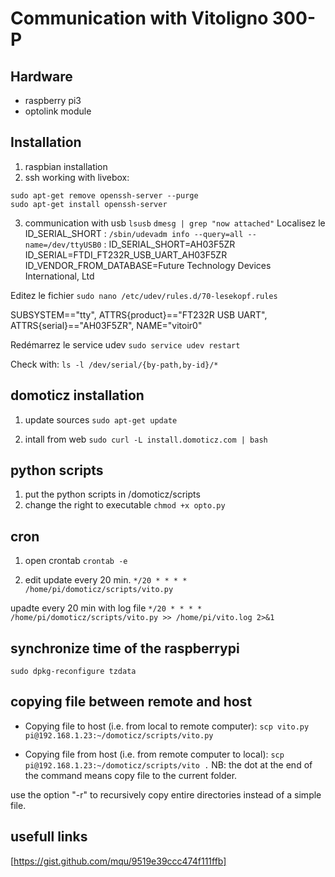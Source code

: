 # Communication with Vitoligno 300-P
## Hardware
* raspberry pi3
* optolink module

## Installation
1. raspbian installation
2. ssh working with livebox:
```
sudo apt-get remove openssh-server --purge
sudo apt-get install openssh-server
```
3. communication with usb
`lsusb`
`dmesg | grep "now attached"`
Localisez le ID_SERIAL_SHORT : `/sbin/udevadm info --query=all --name=/dev/ttyUSB0` :
	ID_SERIAL_SHORT=AH03F5ZR
	ID_SERIAL=FTDI_FT232R_USB_UART_AH03F5ZR
	ID_VENDOR_FROM_DATABASE=Future Technology Devices International, Ltd

Editez le fichier
`sudo nano /etc/udev/rules.d/70-lesekopf.rules`

SUBSYSTEM=="tty", ATTRS{product}=="FT232R USB UART", ATTRS{serial}=="AH03F5ZR", NAME="vitoir0"

Redémarrez le service udev
`sudo service udev restart`

Check with: `ls -l /dev/serial/{by-path,by-id}/*`

## domoticz installation
1. update sources
`sudo apt-get update`

2. intall from web
`sudo curl -L install.domoticz.com | bash`

## python scripts
1. put the python scripts in /domoticz/scripts
2. change the right to executable
`chmod +x opto.py`

## cron
1. open crontab
`crontab -e`

2. edit
update every 20 min.
`*/20 * * * * /home/pi/domoticz/scripts/vito.py`

upadte every 20 min with log file
`*/20 * * * * /home/pi/domoticz/scripts/vito.py >> /home/pi/vito.log 2>&1`

## synchronize time of the raspberrypi
`sudo dpkg-reconfigure tzdata`

## copying file between remote and host
 
* Copying file to host (i.e. from local to remote computer):
`scp vito.py pi@192.168.1.23:~/domoticz/scripts/vito.py`

* Copying file from host (i.e. from remote computer to local):
`scp pi@192.168.1.23:~/domoticz/scripts/vito .`
NB: the dot at the end of the command means copy file to the current folder.

use the option "-r" to recursively copy entire directories instead of a simple file.

## usefull links 
[https://gist.github.com/mqu/9519e39ccc474f111ffb]



